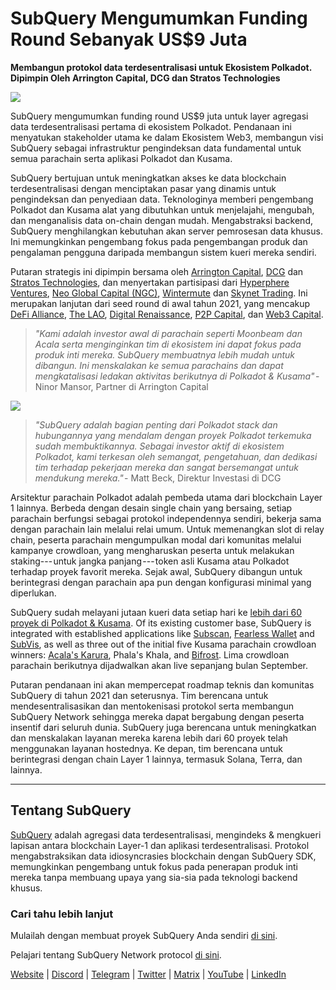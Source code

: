 # SubQuery Mengumumkan Funding Round Sebanyak US$9 Juta

**Membangun protokol data terdesentralisasi untuk Ekosistem Polkadot. Dipimpin Oleh Arrington Capital, DCG dan Stratos Technologies**

![](https://cdn-images-1.medium.com/max/1600/0*PR4oqrB9Am03VseR)

SubQuery mengumumkan funding round US$9 juta untuk layer agregasi data terdesentralisasi pertama di ekosistem Polkadot. Pendanaan ini menyatukan stakeholder utama ke dalam Ekosistem Web3, membangun visi SubQuery sebagai infrastruktur pengindeksan data fundamental untuk semua parachain serta aplikasi Polkadot dan Kusama.

SubQuery bertujuan untuk meningkatkan akses ke data blockchain terdesentralisasi dengan menciptakan pasar yang dinamis untuk pengindeksan dan penyediaan data. Teknologinya memberi pengembang Polkadot dan Kusama alat yang dibutuhkan untuk menjelajahi, mengubah, dan menganalisis data on-chain dengan mudah. Mengabstraksi backend, SubQuery menghilangkan kebutuhan akan server pemrosesan data khusus. Ini memungkinkan pengembang fokus pada pengembangan produk dan pengalaman pengguna daripada membangun sistem kueri mereka sendiri.

Putaran strategis ini dipimpin bersama oleh [Arrington Capital](https://arringtonxrpcapital.com/), [DCG](https://dcg.co/) dan [Stratos Technologies](https://www.stratoslp.com/), dan menyertakan partisipasi dari [Hyperphere Ventures](https://hypersphere.ventures/), [Neo Global Capital (NGC)](http://ngc.fund/), [Wintermute](https://www.wintermute.com/) dan [Skynet Trading](http://skynettrading.com/). Ini merupakan lanjutan dari seed round di awal tahun 2021, yang mencakup [DeFi Alliance](https://defialliance.co/), [The LAO](https://www.thelao.io/), [Digital Renaissance](https://drf.ee/), [P2P Capital](https://www.p2pcap.com/), dan [Web3 Capital](https://web3.capital/).

> *"Kami adalah investor awal di parachain seperti Moonbeam dan Acala serta menginginkan tim di ekosistem ini dapat fokus pada produk inti mereka. SubQuery membuatnya lebih mudah untuk dibangun. Ini menskalakan ke semua parachains dan dapat mengkatalisasi ledakan aktivitas berikutnya di Polkadot & Kusama"* - Ninor Mansor, Partner di Arrington Capital

![](https://cdn-images-1.medium.com/max/1600/1*j4VHuY_BgjkYv_bQ6_DmcQ.gif)

> *"SubQuery adalah bagian penting dari Polkadot stack dan hubungannya yang mendalam dengan proyek Polkadot terkemuka sudah membuktikannya. Sebagai investor aktif di ekosistem Polkadot, kami terkesan oleh semangat, pengetahuan, dan dedikasi tim terhadap pekerjaan mereka dan sangat bersemangat untuk mendukung mereka."* - Matt Beck, Direktur Investasi di DCG

Arsitektur parachain Polkadot adalah pembeda utama dari blockchain Layer 1 lainnya. Berbeda dengan desain single chain yang bersaing, setiap parachain berfungsi sebagai protokol independennya sendiri, bekerja sama dengan parachain lain melalui relai umum. Untuk memenangkan slot di relay chain, peserta parachain mengumpulkan modal dari komunitas melalui kampanye crowdloan, yang mengharuskan peserta untuk melakukan staking--- untuk jangka panjang --- token asli Kusama atau Polkadot terhadap proyek favorit mereka. Sejak awal, SubQuery dibangun untuk berintegrasi dengan parachain apa pun dengan konfigurasi minimal yang diperlukan.

SubQuery sudah melayani jutaan kueri data setiap hari ke [lebih dari 60 proyek di Polkadot & Kusama](https://explorer.subquery.network/). Of its existing customer base, SubQuery is integrated with established applications like [Subscan](../customer_announcements/20210901-Subscans-Multi-Signature-Tool.md), [Fearless Wallet](https://explorer.subquery.network/subquery/ef1rspb/fearless-wallet) and [SubVis](../customer_announcements/20210622-Explore-Kusama-Auctions-with-Subvis.io-and-SubQuery.md), as well as three out of the initial five Kusama parachain crowdloan winners: [Acala's Karura](../customer_announcements/20210819-Karura-Integrates-with-SubQuery-to-Aggregate-and-Serve-DeFi-Data-to-Kusama-Builders.md), Phala's Khala, and [Bifrost](../customer_announcements/20210416-Bifrost-chooses-SubQuery-to-provide-the-data-for-their-new-dApp.md). Lima crowdloan parachain berikutnya dijadwalkan akan live sepanjang bulan September.

Putaran pendanaan ini akan mempercepat roadmap teknis dan komunitas SubQuery di tahun 2021 dan seterusnya. Tim berencana untuk mendesentralisasikan dan mentokenisasi protokol serta membangun SubQuery Network sehingga mereka dapat bergabung dengan peserta insentif dari seluruh dunia. SubQuery juga berencana untuk meningkatkan dan menskalakan layanan mereka karena lebih dari 60 proyek telah menggunakan layanan hostednya. Ke depan, tim berencana untuk berintegrasi dengan chain Layer 1 lainnya, termasuk Solana, Terra, dan lainnya.

---

## Tentang SubQuery

[SubQuery](https://subquery.network) adalah agregasi data terdesentralisasi, mengindeks & mengkueri lapisan antara blockchain Layer-1 dan aplikasi terdesentralisasi. Protokol mengabstraksikan data idiosyncrasies blockchain dengan SubQuery SDK, memungkinkan pengembang untuk fokus pada penerapan produk inti mereka tanpa membuang upaya yang sia-sia pada teknologi backend khusus.

### Cari tahu lebih lanjut

Mulailah dengan membuat proyek SubQuery Anda sendiri [di sini](https://doc.subquery.network/).

Pelajari tentang SubQuery Network protocol [di sini](https://static.subquery.network/whitepaper.pdf).

[Website](https://subquery.network/) | [Discord](https://discord.com/invite/78zg8aBSMG) | [Telegram](https://t.me/subquerynetwork) | [Twitter](https://twitter.com/subquerynetwork) | [Matrix](https://matrix.to/#/#subquery:matrix.org) | [YouTube](https://www.youtube.com/channel/UCi1a6NUUjegcLHDFLr7CqLw) | [LinkedIn](https://www.linkedin.com/company/subquery)
